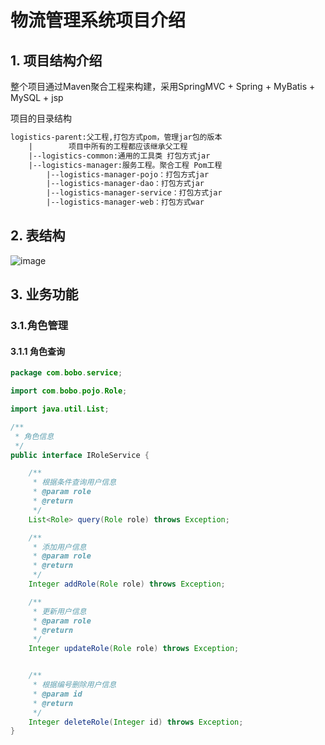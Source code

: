 # 物流管理系统项目介绍

## 1. 项目结构介绍

整个项目通过Maven聚合工程来构建，采用SpringMVC + Spring + MyBatis + MySQL + jsp

项目的目录结构
```txt
logistics-parent:父工程,打包方式pom，管理jar包的版本
	|        项目中所有的工程都应该继承父工程
	|--logistics-common:通用的工具类 打包方式jar
	|--logistics-manager:服务工程。聚合工程 Pom工程
		|--logistics-manager-pojo：打包方式jar
		|--logistics-manager-dao：打包方式jar
		|--logistics-manager-service：打包方式jar
		|--logistics-manager-web：打包方式war
```

## 2. 表结构
![image](https://github.com/RBSkier/Logistics-Management-System/assets/102810310/1385b279-73c8-4ba8-92f1-1086388f603b)

## 3. 业务功能
### 3.1.角色管理
#### 3.1.1 角色查询
```java
package com.bobo.service;

import com.bobo.pojo.Role;

import java.util.List;

/**
 * 角色信息
 */
public interface IRoleService {

    /**
     * 根据条件查询用户信息
     * @param role
     * @return
     */
    List<Role> query(Role role) throws Exception;

    /**
     * 添加用户信息
     * @param role
     * @return
     */
    Integer addRole(Role role) throws Exception;

    /**
     * 更新用户信息
     * @param role
     * @return
     */
    Integer updateRole(Role role) throws Exception;


    /**
     * 根据编号删除用户信息
     * @param id
     * @return
     */
    Integer deleteRole(Integer id) throws Exception;
}

```

